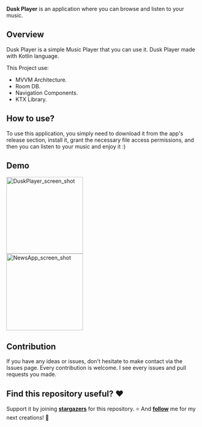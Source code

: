 **Dusk Player** is an application where you can browse and listen to your music.

## Overview

Dusk Player is a simple Music Player that you can use it. Dusk Player made with Kotlin language.

This Project use:

- MVVM Architecture.
- Room DB.
- Navigation Components.
- KTX Library.

## How to use?

To use this application, you simply need to download it from the app's release section, install it, grant the necessary file access permissions, and then you can listen to your music and enjoy it :)

## Demo

<img src="![photo_2024-03-26_21-29-04](https://github.com/miladgoli/DuskPlayer/assets/75157969/1a2bdf3a-cdef-401e-a92a-a1c3258b66f0)
" alt="DuskPlayer_screen_shot" width="200"/>  
<img src="![photo_2024-03-26_21-28-36](https://github.com/miladgoli/DuskPlayer/assets/75157969/6b6eafa6-c837-438f-8d81-37e075679d4d)
" alt="NewsApp_screen_shot" width="200"/> 



## Contribution

If you have any ideas or issues, don't hesitate to make contact via the Issues page. Every contribution is welcome. I see every issues and pull requests you made.

## Find this repository useful? ❤️

Support it by joining **[stargazers](https://github.com/miladgoli/NewsApp/stargazers](https://github.com/miladgoli/DuskPlayer/stargazers))** for this repository. ⭐
And **[follow](https://github.com/miladgoli)** me for my next creations! 🤩
